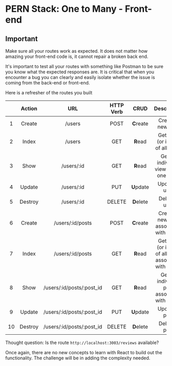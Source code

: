 # PERN Stack: One to Many - Front-end

## Important

Make sure all your routes work as expected. It does not matter how amazing your front-end code is, it cannot repair a broken back end.

It's important to test all your routes with something like Postman to be sure you know what the expected responses are. It is critical that when you encounter a bug you can clearly and easily isolate whether the issue is coming from the back-end or front-end.

Here is a refresher of the routes you built

|     | Action  |            URL            | HTTP Verb |    CRUD    |                        Description                        |
| :-: | :-----: | :-----------------------: | :-------: | :--------: | :-------------------------------------------------------: |
|  1  | Create  |          /users           |   POST    | **C**reate |                     Create a new user                     |
|  2  |  Index  |          /users           |    GET    |  **R**ead  |            Get a list (or index) of all users             |
|  3  |  Show   |        /users/:id         |    GET    |  **R**ead  |          Get an individual view (show one user)           |
|  4  | Update  |        /users/:id         |    PUT    | **U**pdate |                       Update a user                       |
|  5  | Destroy |        /users/:id         |  DELETE   | **D**elete |                       Delete a user                       |
|  6  | Create  |     /users/:id/posts      |   POST    | **C**reate |         Create a new post associated with a user          |
|  7  |  Index  |     /users/:id/posts      |    GET    |  **R**ead  | Get a list (or index) of all posts associated with a user |
|  8  |  Show   | /users/:id/posts/:post_id |    GET    |  **R**ead  |       Get an individual post associated with a user       |
|  9  | Update  | /users/:id/posts/:post_id |    PUT    | **U**pdate |                       Update a post                       |
| 10  | Destroy | /users/:id/posts/:post_id |  DELETE   | **D**elete |                       Delete a post                       |

Thought question: Is the route `http://localhost:3003/reviews` available?

Once again, there are no new concepts to learn with React to build out the functionality. The challenge will be in adding the complexity needed.
